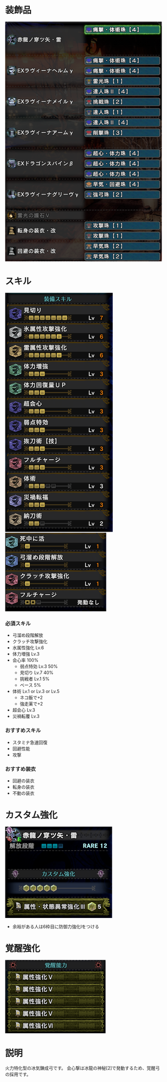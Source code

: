 # 装飾品
!["画像が読み込まれてないよ"](/images/14_2_3_jewels.png)


# スキル
!["画像が読み込まれてないよ"](/images/14_2_3_skills_1.png) !["画像が読み込まれてないよ"](/images/14_1_3_skills_2.png)

### 必須スキル
- 弓溜め段階解放
- クラッチ攻撃強化
- 水属性強化 Lv.6
- 体力増強 Lv.3
- 会心率 100%
  - 弱点特効 Lv.3 50%
  - 見切り Lv.7 40%
  - 挑戦者 Lv.1 5%
  - ベース 5%
- 体術 Lv.1 or Lv.3 or Lv.5
  - ネコ飯で+2
  - 強走薬で+2
- 超会心 Lv.3
- 災禍転覆 Lv.3

### おすすめスキル
- スタミナ急速回復
- 回避性能
- 攻撃

### おすすめ装衣
- 回避の装衣
- 転身の装衣
- 不動の装衣


# カスタム強化
!["画像が読み込まれてないよ"](/images/14_2_3_augmentations.png)

- 余裕がある人は6枠目に防御力強化Ⅰをつける


# 覚醒強化
!["画像が読み込まれてないよ"](/images/14_2_3_awakened_abilities.png)


# 説明
火力特化型の冰気錬成弓です。
会心撃は冰龍の神秘[2]で発動するため、覚醒弓の採用です。

